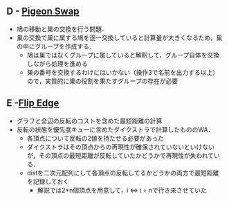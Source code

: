 ## D - [Pigeon Swap](https://atcoder.jp/contests/abc395/tasks/abc395_d)

- 鳩の移動と巣の交換を行う問題．
- 巣の交換で巣に属する鳩を逐一交換していると計算量が大きくなるため，巣の中にグループを作成する．
    - 鳩は巣ではなくグループに属していると解釈して，グループ自体を交換しながら処理を進める
    - 巣の番号を交換するわけにはいかない（操作3で名前を出力する以上）ので，実質的に巣の役割を果たすグループの存在が必要

## E -[Flip Edge](https://atcoder.jp/contests/abc395/tasks/abc395_e)

- グラフと全辺の反転のコストを含めた最短距離の計算
- 反転の状態を優先度キューに含めたダイクストラで計算したもののWA．
    - 各頂点について反転の2値を持たせる必要があった
    - ダイクストラはその頂点からの再現性が確保されていないといけないが，その頂点の最短距離が反転していたかどうかで再現性が失われている．
    - distを二次元配列にして各頂点の反転してるかどうかの両方で最短距離を記録しておく
        - 解説では2*n個頂点を用意して，i ⇔ i + nで行き来させていた